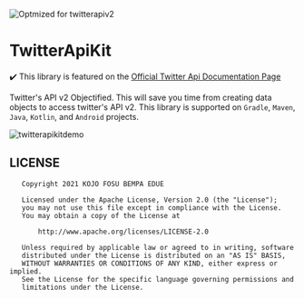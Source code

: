 ![Optmized for twitterapiv2](https://img.shields.io/badge/TwitterApi-v2-blue?style=for-the-badge&logo=twitter)
# TwitterApiKit
✔️ This library is featured on the [Official Twitter Api Documentation Page](https://developer.twitter.com/en/docs/twitter-api/tools-and-libraries/v2)

Twitter's API v2 Objectified. This will save you time from creating data objects to access twitter's API v2. This library is supported on `Gradle`, `Maven`, `Java`, `Kotlin`, and `Android` projects. 

![twitterapikitdemo](https://user-images.githubusercontent.com/20203694/147694414-4de8935d-e576-4978-80b6-122d65c73ad6.gif)

## LICENSE
```
   Copyright 2021 KOJO FOSU BEMPA EDUE

   Licensed under the Apache License, Version 2.0 (the "License");
   you may not use this file except in compliance with the License.
   You may obtain a copy of the License at

       http://www.apache.org/licenses/LICENSE-2.0

   Unless required by applicable law or agreed to in writing, software
   distributed under the License is distributed on an "AS IS" BASIS,
   WITHOUT WARRANTIES OR CONDITIONS OF ANY KIND, either express or implied.
   See the License for the specific language governing permissions and
   limitations under the License.
```
